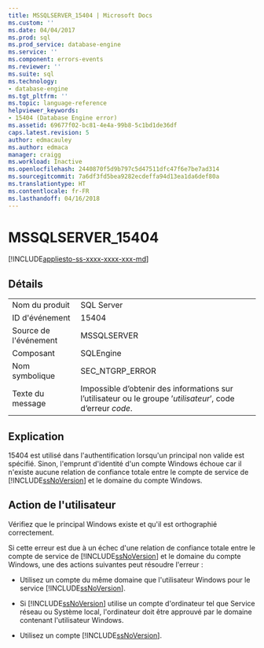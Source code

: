 ```yaml
---
title: MSSQLSERVER_15404 | Microsoft Docs
ms.custom: ''
ms.date: 04/04/2017
ms.prod: sql
ms.prod_service: database-engine
ms.service: ''
ms.component: errors-events
ms.reviewer: ''
ms.suite: sql
ms.technology:
- database-engine
ms.tgt_pltfrm: ''
ms.topic: language-reference
helpviewer_keywords:
- 15404 (Database Engine error)
ms.assetid: 69677f02-bc81-4e4a-99b8-5c1bd1de36df
caps.latest.revision: 5
author: edmacauley
ms.author: edmaca
manager: craigg
ms.workload: Inactive
ms.openlocfilehash: 2440870f5d9b797c5d47511dfc47f6e7be7ad314
ms.sourcegitcommit: 7a6df3fd5bea9282ecdeffa94d13ea1da6def80a
ms.translationtype: HT
ms.contentlocale: fr-FR
ms.lasthandoff: 04/16/2018
---
```

# <a name="mssqlserver15404"></a>MSSQLSERVER_15404
[!INCLUDE[appliesto-ss-xxxx-xxxx-xxx-md](../../includes/appliesto-ss-xxxx-xxxx-xxx-md.md)]
  
## <a name="details"></a>Détails  
  
|||  
|-|-|  
|Nom du produit|SQL Server|  
|ID d'événement|15404|  
|Source de l'événement|MSSQLSERVER|  
|Composant|SQLEngine|  
|Nom symbolique|SEC_NTGRP_ERROR|  
|Texte du message|Impossible d’obtenir des informations sur l’utilisateur ou le groupe ’*utilisateur*’, code d’erreur *code*.|  
  
## <a name="explanation"></a>Explication  
15404 est utilisé dans l'authentification lorsqu'un principal non valide est spécifié. Sinon, l'emprunt d'identité d'un compte Windows échoue car il n'existe aucune relation de confiance totale entre le compte de service de [!INCLUDE[ssNoVersion](../../includes/ssnoversion-md.md)] et le domaine du compte Windows.  
  
## <a name="user-action"></a>Action de l'utilisateur  
Vérifiez que le principal Windows existe et qu'il est orthographié correctement.  
  
Si cette erreur est due à un échec d'une relation de confiance totale entre le compte de service de [!INCLUDE[ssNoVersion](../../includes/ssnoversion-md.md)] et le domaine du compte Windows, une des actions suivantes peut résoudre l'erreur :  
  
-   Utilisez un compte du même domaine que l'utilisateur Windows pour le service [!INCLUDE[ssNoVersion](../../includes/ssnoversion-md.md)].  
  
-   Si [!INCLUDE[ssNoVersion](../../includes/ssnoversion-md.md)] utilise un compte d'ordinateur tel que Service réseau ou Système local, l'ordinateur doit être approuvé par le domaine contenant l'utilisateur Windows.  
  
-   Utilisez un compte [!INCLUDE[ssNoVersion](../../includes/ssnoversion-md.md)].  
  

